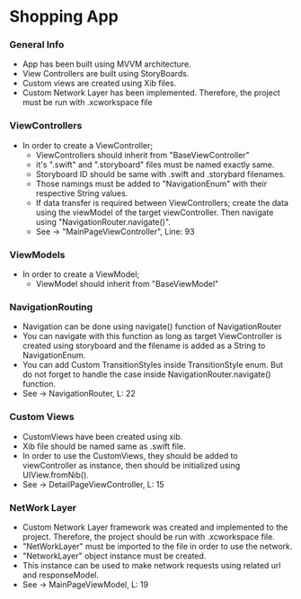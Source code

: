 # Shopping App

### General Info

* App has been built using MVVM architecture.
* View Controllers are built using StoryBoards.
* Custom views are created using Xib files.
* Custom Network Layer has been implemented. Therefore, the project must be run with .xcworkspace file

### ViewControllers

* In order to create a ViewController;
    * ViewControllers should inherit from "BaseViewController"
    * it's ".swift" and ".storyboard" files must be named exactly same.
    * Storyboard ID should be same with .swift and .storybard filenames.
    * Those namings must be added to "NavigationEnum" with their respective String values.
    * If data transfer is required between ViewControllers; create the data using the viewModel of the target viewController. Then navigate using "NavigationRouter.navigate()". 
    * See -> "MainPageViewController", Line: 93
    
### ViewModels

* In order to create a ViewModel;
    * ViewModel should inherit from "BaseViewModel"
    
### NavigationRouting

* Navigation can be done using navigate() function of NavigationRouter
* You can navigate with this function as long as target ViewController is created using storyboard and the filename is added as a String to NavigationEnum.
* You can add Custom TransitionStyles inside TransitionStyle enum. But do not forget to handle the case inside NavigationRouter.navigate() function. 
* See -> NavigationRouter, L: 22

### Custom Views

* CustomViews have been created using xib. 
* Xib file should be named same as .swift file.
* In order to use the CustomViews, they should be added to viewController as instance, then should be initialized using UIView.fromNib(). 
* See -> DetailPageViewController, L: 15

### NetWork Layer

* Custom Network Layer framework was created and implemented to the project. Therefore, the project should be run with .xcworkspace file.
* "NetWorkLayer" must be imported to the file in order to use the network.
* "NetworkLayer" object instance must be created.
* This instance can be used to make network requests using related url and responseModel. 
* See -> MainPageViewModel, L: 19

